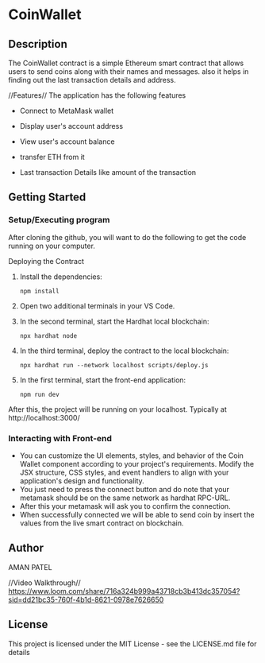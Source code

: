 # CoinWallet 

## Description

The CoinWallet contract is a simple Ethereum smart contract that allows users to send coins along with their names and messages. also it helps in finding out the last transaction details and address.

//Features//
The application has the following features

* Connect to MetaMask wallet

* Display user's account address
* View user's account balance
* transfer ETH from it
* Last transaction Details like amount of the transaction
## Getting Started

### Setup/Executing program

After cloning the github, you will want to do the following to get the code running on your computer.

Deploying the Contract
1. Install the dependencies:

   `npm install`
  
2. Open two additional terminals in your VS Code.

3. In the second terminal, start the Hardhat local blockchain:

    `npx hardhat node`

4. In the third terminal, deploy the contract to the local blockchain:

    `npx hardhat run --network localhost scripts/deploy.js`

5. In the first terminal, start the front-end application:

     `npm run dev`
   
 After this, the project will be running on your localhost. Typically at http://localhost:3000/



### Interacting with Front-end

* You can customize the UI elements, styles, and behavior of the Coin Wallet component according to your project's requirements. Modify the JSX structure, CSS styles, and event handlers to align with your application's design and functionality.
* You just need to press the connect button and do note that your metamask should be on the same network as hardhat RPC-URL.
* After this your metamask will ask you to confirm the connection.
* When successfully connected we will be able to send coin by insert the values from the live smart contract on blockchain.

## Author 

AMAN PATEL

//Video Walkthrough//
https://www.loom.com/share/716a324b999a43718cb3b413dc357054?sid=dd21bc35-760f-4b1d-8621-0978e7626650

## License

This project is licensed under the MIT License - see the LICENSE.md file for details
